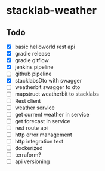 # stacklab-weather

## Todo
- [x] basic helloworld rest api
- [x] gradle release
- [x] gradle gitflow
- [x] jenkins pipeline
- [ ] github pipeline
- [X] stacklabsDto with swagger
- [ ] weatherbit swagger to dto
- [ ] mapstruct weatherbit to stacklabs
- [ ] Rest client
- [ ] weather service
- [ ] get current weather in service
- [ ] get forecast in service
- [ ] rest route api
- [ ] http error management 
- [ ] http integration test
- [ ] dockerized
- [ ] terraform?
- [ ] api versioning
